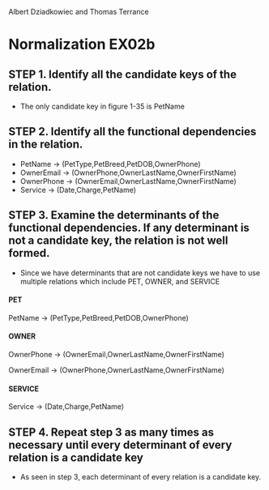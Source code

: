 Albert Dziadkowiec and Thomas Terrance
# Normalization EX02b

## STEP 1. Identify all the candidate keys of the relation. 
* The only candidate key in figure 1-35 is PetName

## STEP 2. Identify all the functional dependencies in the relation.
* PetName &rarr; (PetType,PetBreed,PetDOB,OwnerPhone)
* OwnerEmail &rarr; (OwnerPhone,OwnerLastName,OwnerFirstName)
* OwnerPhone &rarr; (OwnerEmail,OwnerLastName,OwnerFirstName)
* Service &rarr; (Date,Charge,PetName)


## STEP 3. Examine the determinants of the functional dependencies. If any determinant is not a candidate key, the relation is not well formed.
* Since we have determinants that are not candidate keys we have to use multiple relations which include PET, OWNER, and SERVICE

#### PET

PetName &rarr; (PetType,PetBreed,PetDOB,OwnerPhone)

#### OWNER

OwnerPhone &rarr; (OwnerEmail,OwnerLastName,OwnerFirstName)

OwnerEmail &rarr; (OwnerPhone,OwnerLastName,OwnerFirstName)

#### SERVICE

Service &rarr; (Date,Charge,PetName)


## STEP 4. Repeat step 3 as many times as necessary until every determinant of every relation is a candidate key
* As seen in step 3, each determinant of every relation is a candidate key.
